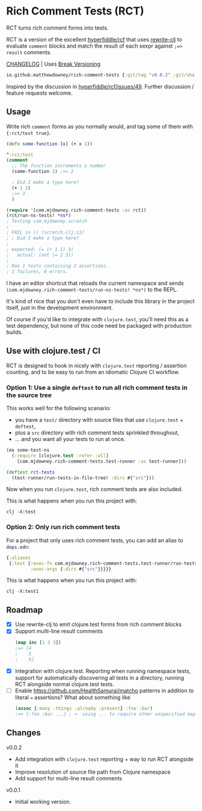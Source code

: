 # Rich Comment Tests (RCT)

RCT turns rich comment forms into tests.

RCT is a version of the excellent [hyperfiddle/rcf](https://github.com/hyperfiddle/rcf)
that uses [rewrite-clj](https://github.com/clj-commons/rewrite-clj)
to evaluate `comment` blocks and match the result of each sexpr against
`;=> result` comments.

[CHANGELOG](#changes) | Uses [Break Versioning](https://github.com/ptaoussanis/encore/blob/master/BREAK-VERSIONING.md)
```clojure
io.github.matthewdowney/rich-comment-tests {:git/tag "v0.0.2" :git/sha "7c673a3"}
```

Inspired by the discussion in [hyperfiddle/rcf/issues/49](https://github.com/hyperfiddle/rcf/issues/49).
Further discussion / feature requests welcome.

## Usage

Write rich `comment` forms as you normally would, and tag some of them with 
`{:rct/test true}`.

```clojure 
(defn some-function [x] (+ x 1))

^:rct/test
(comment
  ;; The function increments a number
  (some-function 1) ;=> 2

  ; Did I make a typo here?
  (+ 1 1)
  ;=> 3
  )

(require '[com.mjdowney.rich-comment-tests :as rct])
(rct/run-ns-tests! *ns*)
; Testing com.mjdowney.scratch
;
; FAIL in () (scratch.clj:11)
; ; Did I make a typo here?
;
; expected: (= (+ 1 1) 3)
;   actual: (not (= 2 3))
;
; Ran 1 tests containing 2 assertions.
; 1 failures, 0 errors.
```

I have an editor shortcut that reloads the current namespace and sends 
`(com.mjdowney.rich-comment-tests/run-ns-tests! *ns*)` to the REPL.

It's kind of nice that you don't even have to include this library in the 
project itself, just in the development environment. 

Of course if you'd like to integrate with `clojure.test`, you'll need this as a 
test dependency, but none of this code need be packaged with production builds.

## Use with clojure.test / CI

RCT is designed to hook in nicely with `clojure.test` reporting / assertion 
counting, and to be easy to run from an idiomatic Clojure CI workflow.

### Option 1: Use a single `deftest` to run all rich comment tests in the source tree

This works well for the following scenario: 
- you have a `test/` directory with source files that use `clojure.test` + `deftest`, 
- plus a `src` directory with rich comment tests sprinkled throughout,
- ... and you want all your tests to run at once.

```clojure 
(ns some-test-ns
  (:require [clojure.test :refer :all]
    [com.mjdowney.rich-comment-tests.test-runner :as test-runner]))

(deftest rct-tests
  (test-runner/run-tests-in-file-tree! :dirs #{"src"}))
```

Now when you run `clojure.test`, rich comment tests are also included. 

This is what happens when you run this project with:

    clj -X:test

### Option 2: Only run rich comment tests

For a project that only uses rich comment tests, you can add an alias to 
`deps.edn`:

```clojure 
{:aliases
 {:test {:exec-fn com.mjdowney.rich-comment-tests.test-runner/run-tests-in-file-tree!
         :exec-args {:dirs #{"src"}}}}}
```

This is what happens when you run this project with:

    clj -X:test1


## Roadmap
- [x] Use rewrite-clj to emit clojure.test forms from rich comment blocks
- [x] Support multi-line result comments
  ```clojure 
  (map inc [1 2 3])
  ;=> [4
  ;    5
  ;    6]
  ```
- [x] Integration with clojure.test. Reporting when running namespace tests, 
  support for automatically discovering all tests in a directory, running RCT
  alongside normal clojure.test tests.
- [ ] Enable https://github.com/HealthSamurai/matcho patterns in addition to 
  literal `=` assertions? What about something like
  ```clojure
  (assoc {:many :things :already :present} :foo :bar)
  ;=> {:foo :bar ...} ; <- using ... to require other unspecified map attrs
  ``` 

## Changes

v0.0.2
- Add integration with `clojure.test` reporting + way to run RCT alongside it
- Improve resolution of source file path from Clojure namespace
- Add support for multi-line result comments

v0.0.1 
- Initial working version.
